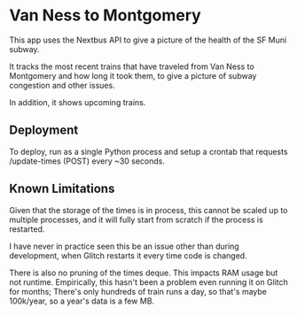 # Van Ness to Montgomery

This app uses the Nextbus API to give a picture of the health of
the SF Muni subway.

It tracks the most recent trains that have traveled from Van Ness to Montgomery
and how long it took them, to give a picture of subway congestion and other issues.

In addition, it shows upcoming trains.

## Deployment

To deploy, run as a single Python process and setup a crontab that requests
/update-times (POST) every ~30 seconds.

## Known Limitations

Given that the storage of the times is in process, this cannot be scaled up
to multiple processes, and it will fully start from scratch if the process is
restarted.

I have never in practice seen this be an issue other than during development,
when Glitch restarts it every time code is changed.

There is also no pruning of the times deque. This impacts RAM usage but not runtime.
Empirically, this hasn't been a problem even running it on Glitch for months;
There's only hundreds of train runs a day, so that's maybe 100k/year, so a year's
data is a few MB.